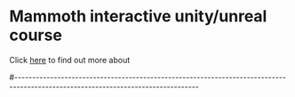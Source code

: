 # Mammoth interactive unity/unreal course

Click [here](https://www.udemy.com/complete-gaming-package-learn-to-code-in-unity-and-unreal/) to find out more about

#---------------------------------------------------------------------------------------------------------------------------------
